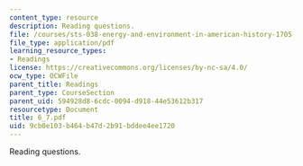 ```yaml
---
content_type: resource
description: Reading questions.
file: /courses/sts-038-energy-and-environment-in-american-history-1705-2005-fall-2006/9cb0e103b464b47d2b91bddee4ee1720_6_7.pdf
file_type: application/pdf
learning_resource_types:
- Readings
license: https://creativecommons.org/licenses/by-nc-sa/4.0/
ocw_type: OCWFile
parent_title: Readings
parent_type: CourseSection
parent_uid: 594928d8-6cdc-0094-d918-44e53612b317
resourcetype: Document
title: 6_7.pdf
uid: 9cb0e103-b464-b47d-2b91-bddee4ee1720
---
```

Reading questions.